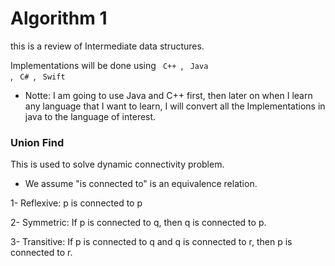 # Algorithm 1

this is a review of Intermediate data structures.

Implementations will be done using <code> C++ </code>,   <code> Java </code> ,  <code> C# </code>,   <code> Swift </code>


- Notte: I am going to use Java and C++ first, then later on when I learn any language that I want to learn, I will convert all the Implementations in java to the language of interest.


### Union Find

This is used to solve dynamic connectivity problem.


- We assume "is connected to" is an equivalence relation.


1- Reflexive: p is connected to p

2- Symmetric: If p is connected to q, then q is connected to p.

3- Transitive: If p is connected to q and q is connected to r, then p is connected to r.

